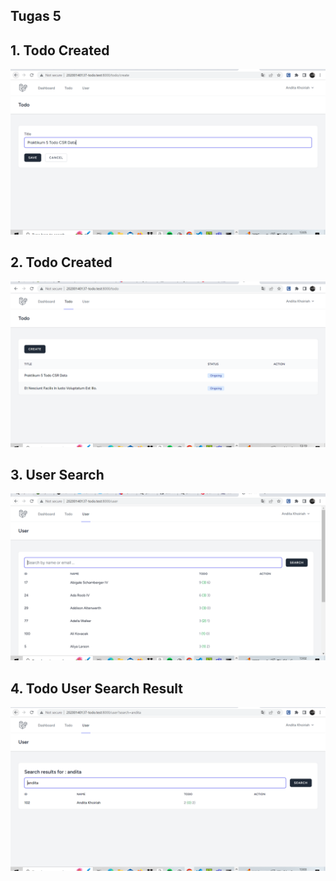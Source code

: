 ## Tugas 5

## 1. Todo Created
![Alt text](screenshot/tugas5/TodoCreate.PNG)

## 2. Todo Created
![Alt text](screenshot/tugas5/TodoCreated.PNG)

## 3. User Search
![Alt text](screenshot/tugas5/UserSearch.PNG)

## 4. Todo User Search Result
![Alt text](screenshot/tugas5/UserSearchResult.PNG)